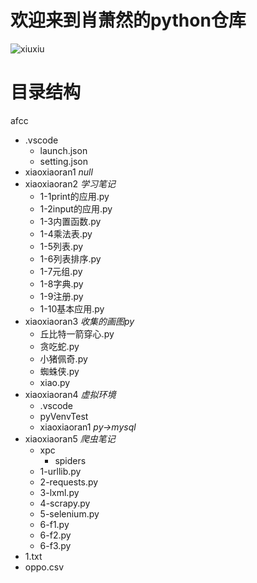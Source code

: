 # 欢迎来到肖萧然的python仓库


![xiuxiu](https://i0.hdslb.com/bfs/article/2e2c7545cdea61a26fd5ef58158e4a4781eab3ad.jpg@1320w_2110h.webp)

目录结构
========
afcc
  + .vscode
    + launch.json
    + setting.json
  + xiaoxiaoran1 *null*
  + xiaoxiaoran2 *学习笔记*
    + 1-1print的应用.py
    + 1-2input的应用.py
    + 1-3内置函数.py
    + 1-4乘法表.py
    + 1-5列表.py
    + 1-6列表排序.py
    + 1-7元组.py
    + 1-8字典.py
    + 1-9注册.py
    + 1-10基本应用.py
  + xiaoxiaoran3 *收集的画图py*
    + 丘比特一箭穿心.py
    + 贪吃蛇.py
    + 小猪佩奇.py
    + 蜘蛛侠.py
    + xiao.py
  + xiaoxiaoran4  *虚拟环境*
    + .vscode
    + pyVenvTest
    + xiaoxiaoran1 *py->mysql*
  + xiaoxiaoran5  *爬虫笔记*
    + xpc 
      + spiders
    + 1-urllib.py
    + 2-requests.py
    + 3-lxml.py
    + 4-scrapy.py
    + 5-selenium.py
    + 6-f1.py
    + 6-f2.py
    + 6-f3.py
  + 1.txt
  + oppo.csv
 
  
